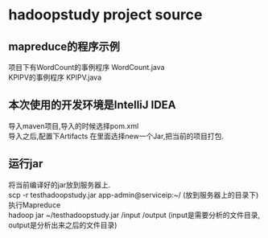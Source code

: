 # hadoopstudy project source

## mapreduce的程序示例
项目下有WordCount的事例程序     WordCount.java     
KPIPV的事例程序  KPIPV.java     

## 本次使用的开发环境是IntelliJ IDEA    
导入maven项目,导入的时候选择pom.xml   
导入之后,配置下Artifacts 在里面选择new一个Jar,把当前的项目打包.   

## 运行jar   
将当前编译好的jar放到服务器上.   
scp -r testhadoopstudy.jar  app-admin@serviceip:~/    (放到服务器上的目录下)     
执行Mapreduce    
hadoop jar ~/testhadoopstudy.jar /input  /output  (input是需要分析的文件目录, output是分析出来之后的文件目录)   






